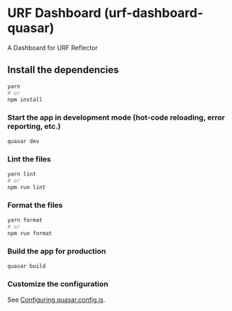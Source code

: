 # URF Dashboard (urf-dashboard-quasar)

A Dashboard for URF Reflector

## Install the dependencies
```bash
yarn
# or
npm install
```

### Start the app in development mode (hot-code reloading, error reporting, etc.)
```bash
quasar dev
```

### Lint the files
```bash
yarn lint
# or
npm run lint
```

### Format the files
```bash
yarn format
# or
npm run format
```

### Build the app for production
```bash
quasar build
```

### Customize the configuration
See [Configuring quasar.config.js](https://v2.quasar.dev/quasar-cli-vite/quasar-config-js).
